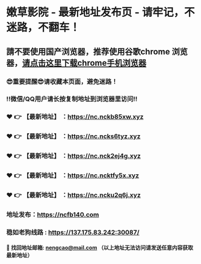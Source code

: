 # 嫩草影院 - 最新地址发布页 - 请牢记，不迷路，不翻车！

## 請不要使用国产浏览器，推荐使用谷歌chrome 浏览器，<a href = "https://www.google.cn/chrome/">请点击这里下载chrome手机浏览器</a>

### :sunglasses:重要提醒:sunglasses:请收藏本页面，避免迷路！
### ‼️微信/QQ用户请长按复制地址到浏览器里访问‼️

### :heart: :point_right: 【最新地址】 ：https://nc.nckb85xw.xyz
### :heart: :point_right: 【最新地址】 ：https://nc.ncks6tyz.xyz
### :heart: :point_right: 【最新地址】 ：https://nc.nck2ej4g.xyz
### :heart: :point_right: 【最新地址】 ：https://nc.ncktfy5x.xyz
### :heart: :point_right: 【最新地址】 ：https://nc.ncku2q6j.xyz

### 地址发布：https://ncfb140.com
### 稳如老狗线路 : https://137.175.83.242:30087/

#### :e-mail: __找回地址邮箱: nengcao@mail.com （以上地址无法访问请发送任意内容获取最新地址）__
